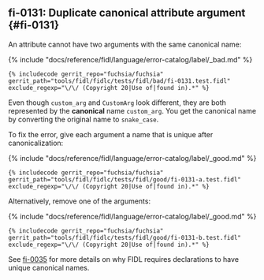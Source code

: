 ## fi-0131: Duplicate canonical attribute argument {#fi-0131}

An attribute cannot have two arguments with the same canonical name:

{% include "docs/reference/fidl/language/error-catalog/label/_bad.md" %}

```fidl
{% includecode gerrit_repo="fuchsia/fuchsia" gerrit_path="tools/fidl/fidlc/tests/fidl/bad/fi-0131.test.fidl" exclude_regexp="\/\/ (Copyright 20|Use of|found in).*" %}
```

Even though `custom_arg` and `CustomArg` look different, they are both
represented by the **canonical** name `custom_arg`. You get the canonical name
by converting the original name to `snake_case`.

To fix the error, give each argument a name that is unique after
canonicalization:

{% include "docs/reference/fidl/language/error-catalog/label/_good.md" %}

```fidl
{% includecode gerrit_repo="fuchsia/fuchsia" gerrit_path="tools/fidl/fidlc/tests/fidl/good/fi-0131-a.test.fidl" exclude_regexp="\/\/ (Copyright 20|Use of|found in).*" %}
```

Alternatively, remove one of the arguments:

{% include "docs/reference/fidl/language/error-catalog/label/_good.md" %}

```fidl
{% includecode gerrit_repo="fuchsia/fuchsia" gerrit_path="tools/fidl/fidlc/tests/fidl/good/fi-0131-b.test.fidl" exclude_regexp="\/\/ (Copyright 20|Use of|found in).*" %}
```

See [fi-0035](#fi-0035) for more details on why FIDL requires declarations to
have unique canonical names.
